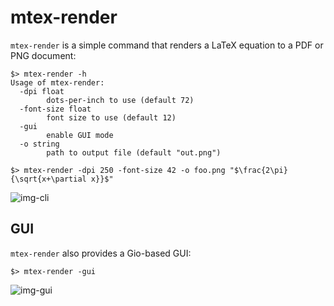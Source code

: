 # mtex-render

`mtex-render` is a simple command that renders a LaTeX equation to a PDF or PNG document:

```
$> mtex-render -h
Usage of mtex-render:
  -dpi float
    	dots-per-inch to use (default 72)
  -font-size float
    	font size to use (default 12)
  -gui
    	enable GUI mode
  -o string
    	path to output file (default "out.png")

$> mtex-render -dpi 250 -font-size 42 -o foo.png "$\frac{2\pi}{\sqrt{x+\partial x}}$"
```

![img-cli](https://github.com/go-latex/latex/raw/main/cmd/mtex-render/testdata/cli.png)

## GUI

`mtex-render` also provides a Gio-based GUI:

```
$> mtex-render -gui
```

![img-gui](https://github.com/go-latex/latex/raw/main/cmd/mtex-render/testdata/gui.png)

